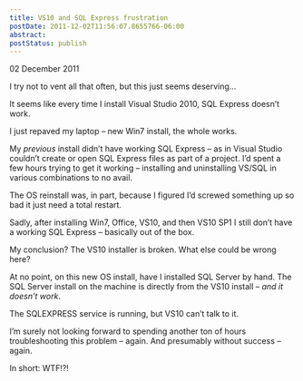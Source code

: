 ```yaml
---
title: VS10 and SQL Express frustration
postDate: 2011-12-02T11:56:07.8655766-06:00
abstract: 
postStatus: publish
---
```

02 December 2011

I try not to vent all that often, but this just seems deserving…

It seems like every time I install Visual Studio 2010, SQL Express doesn’t work.

I just repaved my laptop – new Win7 install, the whole works.

My *previous* install didn’t have working SQL Express – as in Visual Studio couldn’t create or open SQL Express files as part of a project. I’d spent a few hours trying to get it working – installing and uninstalling VS/SQL in various combinations to no avail.

The OS reinstall was, in part, because I figured I’d screwed something up so bad it just need a total restart.

Sadly, after installing Win7, Office, VS10, and then VS10 SP1 I still don’t have a working SQL Express – basically out of the box.

My conclusion? The VS10 installer is broken. What else could be wrong here?

At no point, on this new OS install, have I installed SQL Server by hand. The SQL Server install on the machine is directly from the VS10 install – *and it doesn’t work*.

The SQLEXPRESS service is running, but VS10 can’t talk to it.

I’m surely not looking forward to spending another ton of hours troubleshooting this problem – again. And presumably without success – again.

In short: WTF!?!

